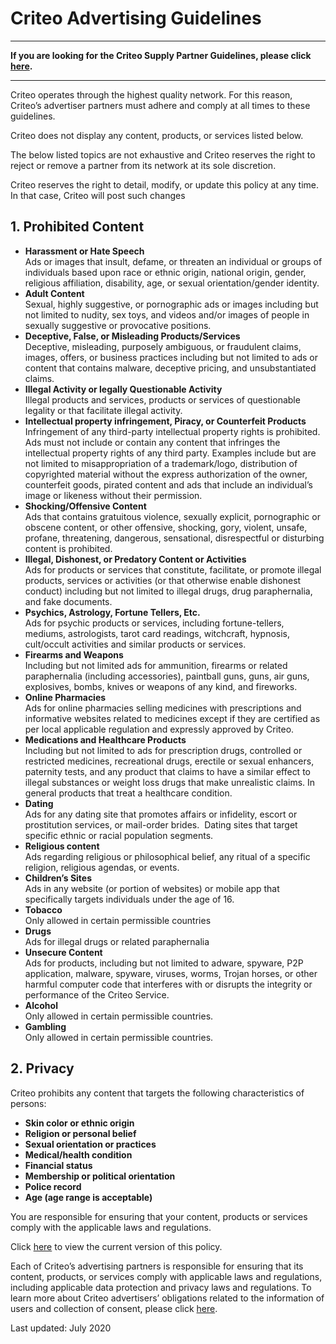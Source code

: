 Criteo Advertising Guidelines
=============================

* * *

**If you are looking for the Criteo Supply Partner Guidelines, please click [here](https://www.criteo.com/supply-partner-guidelines/).**

* * *

Criteo operates through the highest quality network. For this reason, Criteo’s advertiser partners must adhere and comply at all times to these guidelines.

Criteo does not display any content, products, or services listed below.

The below listed topics are not exhaustive and Criteo reserves the right to reject or remove a partner from its network at its sole discretion.

Criteo reserves the right to detail, modify, or update this policy at any time. In that case, Criteo will post such changes

1\. Prohibited Content
----------------------

* **Harassment or Hate Speech**  
    Ads or images that insult, defame, or threaten an individual or groups of individuals based upon race or ethnic origin, national origin, gender, religious affiliation, disability, age, or sexual orientation/gender identity.
* **Adult Content**   
    Sexual, highly suggestive, or pornographic ads or images including but not limited to nudity, sex toys, and videos and/or images of people in sexually suggestive or provocative positions.
* **Deceptive, False, or Misleading Products/Services**  
    Deceptive, misleading, purposely ambiguous, or fraudulent claims, images, offers, or business practices including but not limited to ads or content that contains malware, deceptive pricing, and unsubstantiated claims.
* **Illegal Activity or legally Questionable Activity**  
    Illegal products and services, products or services of questionable legality or that facilitate illegal activity.
* **Intellectual property infringement, Piracy, or Counterfeit Products**   
    Infringement of any third-party intellectual property rights is prohibited. Ads must not include or contain any content that infringes the intellectual property rights of any third party. Examples include but are not limited to misappropriation of a trademark/logo, distribution of copyrighted material without the express authorization of the owner, counterfeit goods, pirated content and ads that include an individual’s image or likeness without their permission.
* **Shocking/Offensive Content**  
    Ads that contains gratuitous violence, sexually explicit, pornographic or obscene content, or other offensive, shocking, gory, violent, unsafe, profane, threatening, dangerous, sensational, disrespectful or disturbing content is prohibited.
* **Illegal, Dishonest, or Predatory Content or Activities**  
    Ads for products or services that constitute, facilitate, or promote illegal products, services or activities (or that otherwise enable dishonest conduct) including but not limited to illegal drugs, drug paraphernalia, and fake documents.
* **Psychics, Astrology, Fortune Tellers, Etc.**  
    Ads for psychic products or services, including fortune-tellers, mediums, astrologists, tarot card readings, witchcraft, hypnosis, cult/occult activities and similar products or services.
* **Firearms and Weapons**  
    Including but not limited ads for ammunition, firearms or related paraphernalia (including accessories), paintball guns, guns, air guns, explosives, bombs, knives or weapons of any kind, and fireworks.
* **Online Pharmacies**  
    Ads for online pharmacies selling medicines with prescriptions and informative websites related to medicines except if they are certified as per local applicable regulation and expressly approved by Criteo.
* **Medications and Healthcare Products**  
    Including but not limited to ads for prescription drugs, controlled or restricted medicines, recreational drugs, erectile or sexual enhancers, paternity tests, and any product that claims to have a similar effect to illegal substances or weight loss drugs that make unrealistic claims. In general products that treat a healthcare condition.
* **Dating**  
    Ads for any dating site that promotes affairs or infidelity, escort or prostitution services, or mail-order brides.  Dating sites that target specific ethnic or racial population segments.
* **Religious content**  
    Ads regarding religious or philosophical belief, any ritual of a specific religion, religious agendas, or events.
* **Children’s Sites**  
    Ads in any website (or portion of websites) or mobile app that specifically targets individuals under the age of 16.
* **Tobacco**  
    Only allowed in certain permissible countries
* **Drugs**  
    Ads for illegal drugs or related paraphernalia
* **Unsecure Content**  
    Ads for products, including but not limited to adware, spyware, P2P application, malware, spyware, viruses, worms, Trojan horses, or other harmful computer code that interferes with or disrupts the integrity or performance of the Criteo Service.
* **Alcohol**  
    Only allowed in certain permissible countries.
* **Gambling**  
    Only allowed in certain permissible countries.

2\. Privacy
-----------

Criteo prohibits any content that targets the following characteristics of persons:

* **Skin color or ethnic origin**
* **Religion or personal belief**
* **Sexual orientation or practices**
* **Medical/health condition**
* **Financial status**
* **Membership or political orientation**
* **Police record**
* **Age (age range is acceptable)**

You are responsible for ensuring that your content, products or services comply with the applicable laws and regulations.

Click [here](http://www.criteo.com/privacy/) to view the current version of this policy.

Each of Criteo’s advertising partners is responsible for ensuring that its content, products, or services comply with applicable laws and regulations, including applicable data protection and privacy laws and regulations. To learn more about Criteo advertisers’ obligations related to the information of users and collection of consent, please click [here](https://www.criteo.com/criteo-privacy-guidelines-for-clients-and-publisher-partners/).

Last updated: July 2020